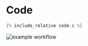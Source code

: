 
# Code

```c
{% include_relative code.c %}
```

![example workflow](https://github.com/csci3251-2023/project-team-n/actions/workflows/c-cpp-ci.yml/badge.svg)

